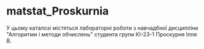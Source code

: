# matstat_Proskurnia
У цьому каталозі містяться лабораторні роботи з навчадбної дисципліни "Алгоритми і методи обчислень" студента групи КІ-23-1 Проскурня Ілля В.
